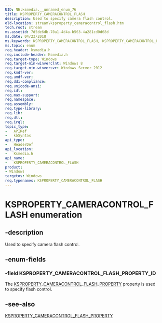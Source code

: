 ```yaml
---
UID: NE:ksmedia.__unnamed_enum_76
title: KSPROPERTY_CAMERACONTROL_FLASH
description: Used to specify camera flash control.
old-location: stream\ksproperty_cameracontrol_flash.htm
tech.root: stream
ms.assetid: 7d5de6db-70a1-4d4a-b563-4a281cd0d68d
ms.date: 04/23/2018
ms.keywords: KSPROPERTY_CAMERACONTROL_FLASH, KSPROPERTY_CAMERACONTROL_FLASH enumeration [Streaming Media Devices], KSPROPERTY_CAMERACONTROL_FLASH_PROPERTY_ID, ksmedia/KSPROPERTY_CAMERACONTROL_FLASH, ksmedia/KSPROPERTY_CAMERACONTROL_FLASH_PROPERTY_ID, stream.ksproperty_cameracontrol_flash
ms.topic: enum
req.header: ksmedia.h
req.include-header: Ksmedia.h
req.target-type: Windows
req.target-min-winverclnt: Windows 8
req.target-min-winversvr: Windows Server 2012
req.kmdf-ver: 
req.umdf-ver: 
req.ddi-compliance: 
req.unicode-ansi: 
req.idl: 
req.max-support: 
req.namespace: 
req.assembly: 
req.type-library: 
req.lib: 
req.dll: 
req.irql: 
topic_type:
-	APIRef
-	kbSyntax
api_type:
-	HeaderDef
api_location:
-	Ksmedia.h
api_name:
-	KSPROPERTY_CAMERACONTROL_FLASH
product:
- Windows
targetos: Windows
req.typenames: KSPROPERTY_CAMERACONTROL_FLASH
---
```


# KSPROPERTY_CAMERACONTROL_FLASH enumeration


## -description


Used to specify camera flash control.


## -enum-fields




### -field KSPROPERTY_CAMERACONTROL_FLASH_PROPERTY_ID

The <a href="https://msdn.microsoft.com/library/windows/hardware/jj156041">KSPROPERTY_CAMERACONTROL_FLASH_PROPERTY</a> property is used to specify flash control.


## -see-also




<a href="https://msdn.microsoft.com/library/windows/hardware/jj156041">KSPROPERTY_CAMERACONTROL_FLASH_PROPERTY</a>
 

 

